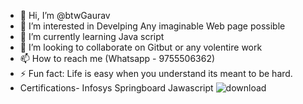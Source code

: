 - 👋 Hi, I’m @btwGaurav
- 👀 I’m interested in Develping Any imaginable Web page possible
- 🌱 I’m currently learning Java script
- 💞️ I’m looking to collaborate on Gitbut or any volentire work
- 📫 How to reach me (Whatsapp - 9755506362)
- ⚡ Fun fact: Life is easy when you understand its meant to be hard.
-  Certifications- Infosys Springboard Jawascript
![download](https://github.com/user-attachments/assets/52ae583e-85e7-4014-91dd-dac5e145b61c)


<!---
btwGaurav/btwGaurav is a ✨ special ✨ repository because its `README.md` (this file) appears on your GitHub profile.
You can click the Preview link to take a look at your changes.
--->
